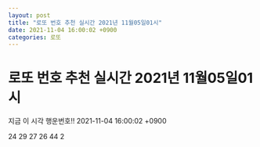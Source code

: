 ```yaml
---
layout: post
title: "로또 번호 추천 실시간 2021년 11월05일01시"
date: 2021-11-04 16:00:02 +0900
categories: 로또
---
```


# 로또 번호 추천 실시간 2021년 11월05일01시

지금 이 시각 행운번호!! 2021-11-04 16:00:02 +0900

 24  29  27  26  44  2 

